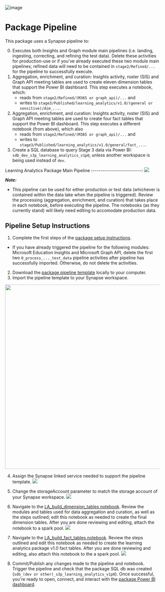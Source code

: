 ![image](https://user-images.githubusercontent.com/63133369/214876235-6c6aa98d-9fee-4588-bb82-c7ab0e06912d.png)

# Package Pipeline

This package uses a Synapse pipeline to:

0. Executes both Insights and Graph module main pipelines (i.e. landing, ingesting, correcting, and refining the test data). Delete these activities for production-use or if you've already executed these two module main pipelines; refined data will need to be contained in ```stage2/Refined/...``` for the pipeline to successfully execute.
1. Aggregation, enrichment, and curation: Insights activity, roster (SIS) and Graph API meeting tables are used to create eleven dimension tables that support the Power BI dashboard. This step executes a notebook, which:
    * reads from ```stage2/Refined/(M365 or graph_api)/...``` and 
    * writes to ```stage3/Published/learning_analytics/v1.0/(general or sensitive)/dim_...```.
2. Aggregation, enrichment, and curation: Insights activity, roster (SIS) and Graph API meeting tables are used to create four fact tables that support the Power BI dashboard. This step executes a different notebook (from above), which also 
    * reads from ```stage2/Refined/(M365 or graph_api)/...``` and 
    * writes to ```stage3/Published/learning_analytics/v1.0/general/fact_...```.
3. Create a SQL database to query Stage 3 data via Power BI: ```sdb_dev_s3p_learning_analytics_v1p0```, unless another workspace is being used instead of ```dev```.

Learning Analytics Package Main Pipeline
:-------------------------:
![](https://github.com/cstohlmann/OpenEduAnalytics/blob/main/packages/package_catalog/Learning_Analytics/docs/images/v1.0_pipeline_overview.png) 

<strong><em>Note:</strong></em>
 - This pipeline can be used for either production or test data (whichever is contained within the data lake when the pipeline is triggered). Review the processing (aggregation, enrichment, and curation) that takes place in each notebook, before executing the pipeline. The notebooks (as they currently stand) will likely need editing to accomodate production data.
 
## Pipeline Setup Instructions

1. Complete the first steps of the [package setup instructions](https://github.com/microsoft/OpenEduAnalytics/tree/main/packages/package_catalog/Learning_Analytics#package-setup-instructions). 
 - If you have already triggered the pipeline for the following modules: Microsoft Education Insights and Microsoft Graph API, delete the first two ```0_process_..._test_data``` pipeline activities after pipeline has successfully imported. Otherwise, do not delete the activities.
2. Download the [package pipeline template](https://github.com/microsoft/OpenEduAnalytics/blob/main/packages/package_catalog/Learning_Analytics/pipeline/learning_analytics_main_pipeline.zip) locally to your computer.
3. Import the pipeline template to your Synapse workspace. 
<img src="https://github.com/microsoft/OpenEduAnalytics/blob/main/packages/package_catalog/Learning_Analytics/docs/images/pipeline_p1_import_pipeline_template.png" width="600">

4. Assign the Synapse linked service needed to support the pipeline template.
![](https://github.com/microsoft/OpenEduAnalytics/blob/main/packages/package_catalog/Learning_Analytics/docs/images/pipeline_p2_set_linked_services.png)

5. Change the storageAccount parameter to match the storage account of your Synapse workspace.
![](https://github.com/microsoft/OpenEduAnalytics/blob/main/packages/package_catalog/Learning_Analytics/docs/images/pipeline_p3_change_storageAccount.png)

6. Navigate to the [LA_build_dimension_tables notebook](https://github.com/microsoft/OpenEduAnalytics/blob/main/packages/package_catalog/Learning_Analytics/notebooks). Review the modules and tables used for data aggregation and curation, as well as the steps outlined; edit this notebook as needed to create the final dimension tables. After you are done reviewing and editing, attach the notebook to a spark pool. 
![](https://github.com/microsoft/OpenEduAnalytics/blob/main/packages/package_catalog/Learning_Analytics/docs/images/pipeline_p4_review_and_edit_notebook1.png)

7. Navigate to the [LA_build_fact_tables notebook](https://github.com/microsoft/OpenEduAnalytics/blob/main/packages/package_catalog/Learning_Analytics/notebooks). Review the steps outlined and edit this notebook as needed to create the learning analytics package v1.0 fact tables. After you are done reviewing and editing, also attach this notebook to the a spark pool.
![](https://github.com/microsoft/OpenEduAnalytics/blob/main/packages/package_catalog/Learning_Analytics/docs/images/pipeline_p5_review_and_edit_notebook2.png)

8. Commit/Publish any changes made to the pipeline and notebook. Trigger the pipeline and check that the package SQL db was created (```sdb_(dev or other)_s3p_learning_analytics_v1p0```). Once successful, you're ready to open, connect, and interact with the [package Power BI dashboard](https://github.com/microsoft/OpenEduAnalytics/tree/main/packages/package_catalog/Learning_Analytics/powerbi).
